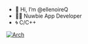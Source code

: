 - 👋 Hi, I’m @ellenoireQ
- 🧑‍💻 Nuwbie App Developer
- 🌀 C/C++

[![Arch](https://skillicons.dev/icons?i=arch&theme=dark)](https://skillicons.dev)

<!---
ellenoireQ/ellenoireQ is a ✨ special ✨ repository because its `README.md` (this file) appears on your GitHub profile.
You can click the Preview link to take a look at your changes.
--->
